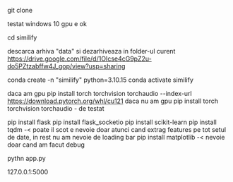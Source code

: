 git clone

testat windows 10 gpu e ok

cd similify

descarca arhiva "data" si dezarhiveaza in folder-ul curent
https://drive.google.com/file/d/1OIcse4cG9pZ2u-do5PZtzabffw4J_gop/view?usp=sharing

conda create -n "similify" python=3.10.15
conda activate similify


daca am gpu pip install torch torchvision torchaudio --index-url https://download.pytorch.org/whl/cu121
daca nu am gpu pip install torch torchvision torchaudio - de testat


pip install flask
pip install flask_socketio
pip install scikit-learn
pip install tqdm -< poate il scot e nevoie doar atunci cand extrag features pe tot setul de date, in rest nu am nevoie de loading bar
pip install matplotlib -< nevoie doar cand am facut debug

pythn app.py

127.0.0.1:5000
